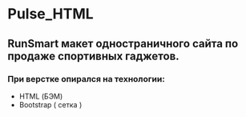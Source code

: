# Pulse_HTML

## RunSmart макет одностраничного сайта по продаже спортивных гаджетов.

### При верстке опирался на технологии: 

* HTML (БЭМ)
* Bootstrap ( сетка )
